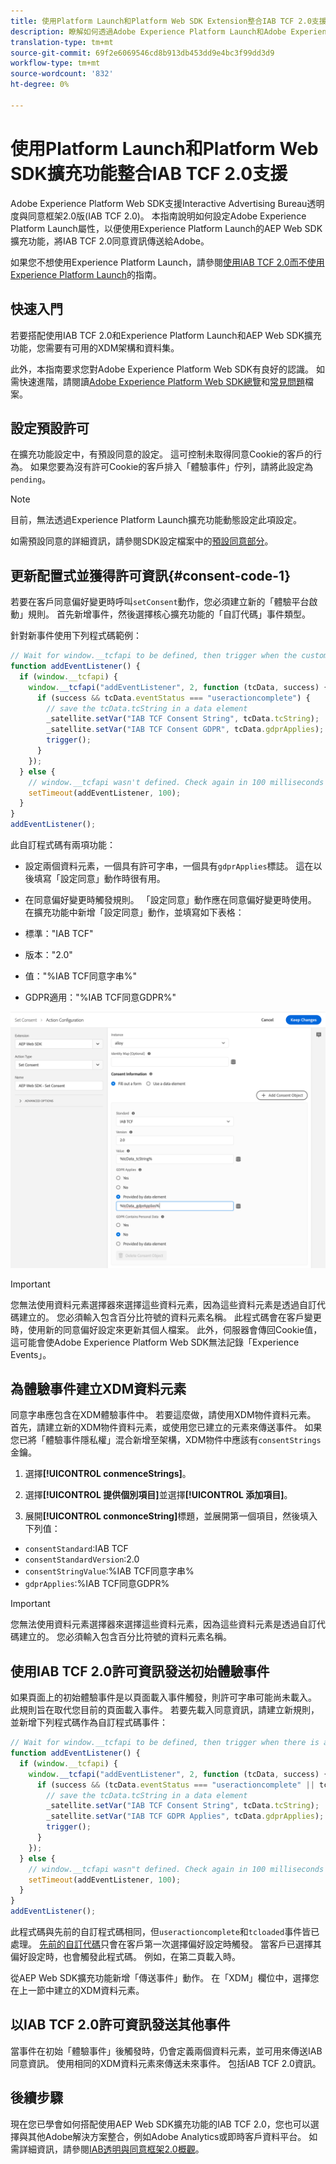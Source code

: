 ```yaml
---
title: 使用Platform Launch和Platform Web SDK Extension整合IAB TCF 2.0支援
description: 瞭解如何透過Adobe Experience Platform Launch和Adobe Experience Platform Web SDK擴充功能設定IAB TCF 2.0同意。
translation-type: tm+mt
source-git-commit: 69f2e6069546cd8b913db453dd9e4bc3f99dd3d9
workflow-type: tm+mt
source-wordcount: '832'
ht-degree: 0%

---
```



# 使用Platform Launch和Platform Web SDK擴充功能整合IAB TCF 2.0支援

Adobe Experience Platform Web SDK支援Interactive Advertising Bureau透明度與同意框架2.0版(IAB TCF 2.0)。 本指南說明如何設定Adobe Experience Platform Launch屬性，以便使用Experience Platform Launch的AEP Web SDK擴充功能，將IAB TCF 2.0同意資訊傳送給Adobe。

如果您不想使用Experience Platform Launch，請參閱[使用IAB TCF 2.0而不使用Experience Platform Launch](./without-launch.md)的指南。

## 快速入門

若要搭配使用IAB TCF 2.0和Experience Platform Launch和AEP Web SDK擴充功能，您需要有可用的XDM架構和資料集。

此外，本指南要求您對Adobe Experience Platform Web SDK有良好的認識。 如需快速進階，請閱讀[Adobe Experience Platform Web SDK總覽](../../home.md)和[常見問題](../../web-sdk-faq.md)檔案。

## 設定預設許可

在擴充功能設定中，有預設同意的設定。 這可控制未取得同意Cookie的客戶的行為。 如果您要為沒有許可Cookie的客戶排入「體驗事件」佇列，請將此設定為`pending`。

>[!NOTE]
>
>目前，無法透過Experience Platform Launch擴充功能動態設定此項設定。

如需預設同意的詳細資訊，請參閱SDK設定檔案中的[預設同意部分](../../fundamentals/configuring-the-sdk.md#default-consent)。

## 更新配置式並獲得許可資訊{#consent-code-1}

若要在客戶同意偏好變更時呼叫`setConsent`動作，您必須建立新的「體驗平台啟動」規則。 首先新增事件，然後選擇核心擴充功能的「自訂代碼」事件類型。

針對新事件使用下列程式碼範例：

```javascript
// Wait for window.__tcfapi to be defined, then trigger when the customer has completed their consent and preferences.
function addEventListener() {
  if (window.__tcfapi) {
    window.__tcfapi("addEventListener", 2, function (tcData, success) {
      if (success && tcData.eventStatus === "useractioncomplete") {
        // save the tcData.tcString in a data element
        _satellite.setVar("IAB TCF Consent String", tcData.tcString);
        _satellite.setVar("IAB TCF Consent GDPR", tcData.gdprApplies);
        trigger();
      }
    });
  } else {
    // window.__tcfapi wasn't defined. Check again in 100 milliseconds
    setTimeout(addEventListener, 100);
  }
}
addEventListener();
```

此自訂程式碼有兩項功能：

* 設定兩個資料元素，一個具有許可字串，一個具有`gdprApplies`標誌。 這在以後填寫「設定同意」動作時很有用。

* 在同意偏好變更時觸發規則。 「設定同意」動作應在同意偏好變更時使用。 在擴充功能中新增「設定同意」動作，並填寫如下表格：

* 標準：&quot;IAB TCF&quot;
* 版本：&quot;2.0&quot;
* 值：&quot;%IAB TCF同意字串%&quot;
* GDPR適用：&quot;%IAB TCF同意GDPR%&quot;

![IAB設定同意行動](../../../assets/iab_set_consent_action.png)

>[!IMPORTANT]
>
>您無法使用資料元素選擇器來選擇這些資料元素，因為這些資料元素是透過自訂代碼建立的。 您必須輸入包含百分比符號的資料元素名稱。 此程式碼會在客戶變更時，使用新的同意偏好設定來更新其個人檔案。 此外，伺服器會傳回Cookie值，這可能會使Adobe Experience Platform Web SDK無法記錄「Experience Events」。

## 為體驗事件建立XDM資料元素

同意字串應包含在XDM體驗事件中。 若要這麼做，請使用XDM物件資料元素。 首先，請建立新的XDM物件資料元素，或使用您已建立的元素來傳送事件。 如果您已將「體驗事件隱私權」混合新增至架構，XDM物件中應該有`consentStrings`金鑰。

1. 選擇&#x200B;**[!UICONTROL conmenceStrings]**。

1. 選擇&#x200B;**[!UICONTROL 提供個別項目]**&#x200B;並選擇&#x200B;**[!UICONTROL 添加項目]**。

1. 展開&#x200B;**[!UICONTROL conmonceString]**&#x200B;標題，並展開第一個項目，然後填入下列值：

* `consentStandard`:IAB TCF
* `consentStandardVersion`:2.0
* `consentStringValue`:%IAB TCF同意字串%
* `gdprApplies`:%IAB TCF同意GDPR%

>[!IMPORTANT]
>
>您無法使用資料元素選擇器來選擇這些資料元素，因為這些資料元素是透過自訂代碼建立的。 您必須輸入包含百分比符號的資料元素名稱。

## 使用IAB TCF 2.0許可資訊發送初始體驗事件

如果頁面上的初始體驗事件是以頁面載入事件觸發，則許可字串可能尚未載入。 此規則旨在取代您目前的頁面載入事件。 若要先載入同意資訊，請建立新規則，並新增下列程式碼作為自訂程式碼事件：

```javascript
// Wait for window.__tcfapi to be defined, then trigger when there is a consent string
function addEventListener() {
  if (window.__tcfapi) {
    window.__tcfapi("addEventListener", 2, function (tcData, success) {
      if (success && (tcData.eventStatus === "useractioncomplete" || tcData.eventStatus === "tcloaded")) {
        // save the tcData.tcString in a data element
        _satellite.setVar("IAB TCF Consent String", tcData.tcString);
        _satellite.setVar("IAB TCF GDPR Applies", tcData.gdprApplies);
        trigger();
      }
    });
  } else {
    // window.__tcfapi wasn"t defined. Check again in 100 milliseconds
    setTimeout(addEventListener, 100);
  }
}
addEventListener();
```

此程式碼與先前的自訂程式碼相同，但`useractioncomplete`和`tcloaded`事件皆已處理。 [先前的自訂代碼](#consent-code-1)只會在客戶第一次選擇偏好設定時觸發。 當客戶已選擇其偏好設定時，也會觸發此程式碼。 例如，在第二頁載入時。

從AEP Web SDK擴充功能新增「傳送事件」動作。 在「XDM」欄位中，選擇您在上一節中建立的XDM資料元素。

## 以IAB TCF 2.0許可資訊發送其他事件

當事件在初始「體驗事件」後觸發時，仍會定義兩個資料元素，並可用來傳送IAB同意資訊。 使用相同的XDM資料元素來傳送未來事件。 包括IAB TCF 2.0資訊。

## 後續步驟

現在您已學會如何搭配使用AEP Web SDK擴充功能的IAB TCF 2.0，您也可以選擇與其他Adobe解決方案整合，例如Adobe Analytics或即時客戶資料平台。 如需詳細資訊，請參閱[IAB透明與同意框架2.0概觀](./overview.md)。
